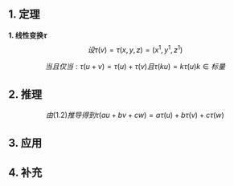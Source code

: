 ## 1. 定理

**1. 线性变换$\tau$**
$$
设\tau(v) = \tau(x, y, z) = (x^1, y^1, z^1) \tag{1.1}
$$

$$
当且仅当: \tau(u + v) = \tau(u) + \tau(v) 且\tau(ku) = k\tau(u) k\in 标量 \tag{1.2}
$$

## 2. 推理

$$
由(1.2)推导得到 \tau(au + bv + cw) = a\tau(u) + b\tau(v) + c\tau(w) \tag{2.1}
$$



## 3. 应用

## 4. 补充

